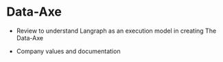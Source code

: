 # Data-Axe

- Review to understand Langraph as an execution model in creating The Data-Axe

- Company values and documentation

